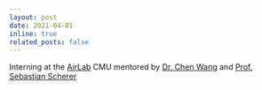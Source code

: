 ```yaml
---
layout: post
date: 2021-04-01
inline: true
related_posts: false
---
```


Interning at the <a href="https://theairlab.org/">AirLab</a> CMU mentored by <a href="https://chenwang.site/">Dr. Chen Wang</a> and <a href="https://theairlab.org/team/sebastian/">Prof. Sebastian Scherer</a>
